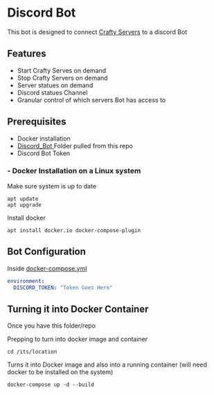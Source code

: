 # Discord Bot

This bot is designed to connect [Crafty Servers](https://craftycontrol.com) to a discord Bot


## Features  

- Start Crafty Serves on demand
- Stop Crafty Servers on demand
- Server statues on demand
- Discord statues Channel
- Granular control of which servers Bot has access to


## Prerequisites

- Docker installation
- [Discord_Bot ](/Discord_Bot/) Folder pulled from this repo
- Discord Bot Token 

### - Docker Installation on a Linux system

Make sure system is up to date

```
apt update
apt upgrade
```

Install docker
```
apt install docker.io docker-compose-plugin
```

## Bot Configuration

Inside [docker-compose.yml](docker-compose.yml) 

```yml
environment:
  DISCORD_TOKEN: "Token Goes Here"
```



## Turning it into Docker Container

Once you have this folder/repo

Prepping to turn into docker image and container

```
cd /its/location
```

Turns it into Docker image and also into a running container (will need docker to be installed on the system)
```
docker-compose up -d --build
```


